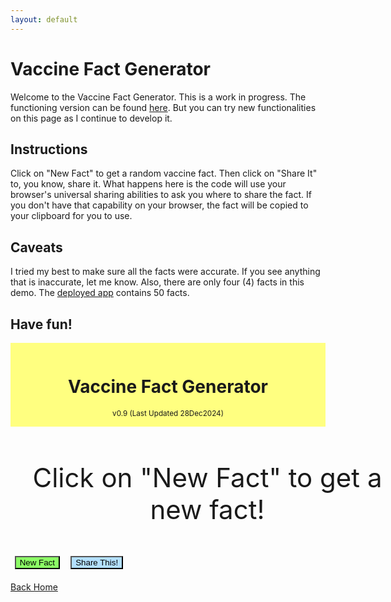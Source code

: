 ```yaml
---
layout: default
---
```

# Vaccine Fact Generator

Welcome to the Vaccine Fact Generator. This is a work in progress. The functioning version can be found [here](https://rfnajera.github.io/vaccine_fact_generator.html). But you can try new functionalities on this page as I continue to develop it.

## Instructions

Click on "New Fact" to get a random vaccine fact. Then click on "Share It" to, you know, share it. What happens here is the code will use your browser's universal sharing abilities to ask you where to share the fact. If you don't have that capability on your browser, the fact will be copied to your clipboard for you to use.

## Caveats

I tried my best to make sure all the facts were accurate. If you see anything that is inaccurate, let me know. Also, there are only four (4) facts in this demo. The [deployed app](https://rfnajera.github.io/vaccine_fact_generator.html) contains 50 facts.

## Have fun!

<div class="container">
  <div class="row flex-top flex-center">
    <header class="border shadow">
      <h1>Vaccine Fact Generator</h1>
      <small>v0.9 (Last Updated 28Dec2024)</small>
    </header>
  </div>
  <div class="row flex-center" style="width: 80%;">
    <main class="card">
      <p class="quote card-body center" id="newQuoteSection">Click on "New Fact" to get a new fact!</p>
    </main>
  </div>
  <div class="row flex-center">
    <button id="newQuoteButton" class="btn-large new-quote-button" onClick="getQuote()">New Fact</button>
    <button id="shareButton" class="btn-large tweet-button" onClick="shareQuote()">Share This!</button>
  </div>
</div>

<script>
  // Quotes
  let quotes = [
    "Immunization prevents 3.5-5 million deaths every year from diseases like diphtheria, tetanus, pertussis, influenza, and measles.",
    "Global immunization efforts have saved 154 million lives over the past 50 years.",
    "Measles vaccination alone has saved nearly 94 million lives since 1974.",
    "Vaccination has enabled more than 20 million people to walk today who would otherwise have been paralyzed by polio."
  ];

  function getQuote() {
    var randomNumber = Math.floor(Math.random() * quotes.length);
    document.getElementById('newQuoteSection').innerHTML = quotes[randomNumber];
  }

  function shareQuote() {
    const generatedQuote = document.getElementById('newQuoteSection').innerHTML;

    if (navigator.share) {
      navigator.share({
        title: 'Vaccine Fact',
        text: generatedQuote,
        url: window.location.href
      }).then(() => {
        console.log('Thanks for sharing!');
      }).catch((error) => {
        console.error('Error sharing:', error);
      });
    } else {
      alert('Your browser does not support sharing. Please copy and paste the fact manually.');
    }
  }
</script>

<style>
  header {
    padding: 1em;
    background-color: #ffff80;
    margin-top: 1em;
    text-align: center;
  }

  .quote {
    font-size: 3em;
  }

  .btn-large {
    margin: 0.5em;
  }

  #button:active {
    box-shadow: 0 0 0 0;
  }

  .card {
    text-align: center;
    width: 45em;
  }

  .new-quote-button {
    background-color: #8cff66;
  }

  .tweet-button {
    background-color: #b3e0ff;
  }
</style>

[Back Home](./)
